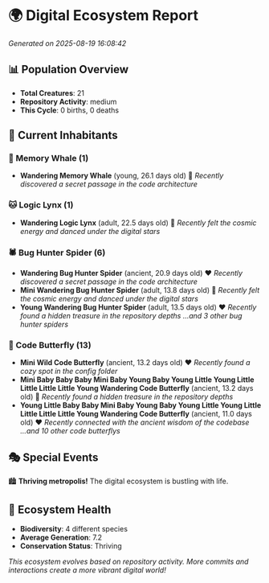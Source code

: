 # 🌍 Digital Ecosystem Report
*Generated on 2025-08-19 16:08:42*

## 📊 Population Overview
- **Total Creatures**: 21
- **Repository Activity**: medium
- **This Cycle**: 0 births, 0 deaths

## 👥 Current Inhabitants

### 🐋 Memory Whale (1)
- **Wandering Memory Whale** (young, 26.1 days old) 💛
  *Recently discovered a secret passage in the code architecture*

### 🐱 Logic Lynx (1)
- **Wandering Logic Lynx** (adult, 22.5 days old) 💛
  *Recently felt the cosmic energy and danced under the digital stars*

### 🕷️ Bug Hunter Spider (6)
- **Wandering Bug Hunter Spider** (ancient, 20.9 days old) ❤️
  *Recently discovered a secret passage in the code architecture*
- **Mini Wandering Bug Hunter Spider** (adult, 13.8 days old) 💛
  *Recently felt the cosmic energy and danced under the digital stars*
- **Young Wandering Bug Hunter Spider** (adult, 13.5 days old) ❤️
  *Recently found a hidden treasure in the repository depths*
  *...and 3 other bug hunter spiders*

### 🦋 Code Butterfly (13)
- **Mini Wild Code Butterfly** (ancient, 13.2 days old) ❤️
  *Recently found a cozy spot in the config folder*
- **Mini Baby Baby Baby Mini Baby Young Baby Young Little Young Little Little Little Little Young Wandering Code Butterfly** (ancient, 13.2 days old) 💛
  *Recently found a hidden treasure in the repository depths*
- **Young Little Baby Baby Mini Baby Young Baby Young Little Young Little Little Little Little Young Wandering Code Butterfly** (ancient, 11.0 days old) ❤️
  *Recently connected with the ancient wisdom of the codebase*
  *...and 10 other code butterflys*

## 🎭 Special Events

🏙️ **Thriving metropolis!** The digital ecosystem is bustling with life.

## 🔬 Ecosystem Health
- **Biodiversity**: 4 different species
- **Average Generation**: 7.2
- **Conservation Status**: Thriving

*This ecosystem evolves based on repository activity. More commits and interactions create a more vibrant digital world!*